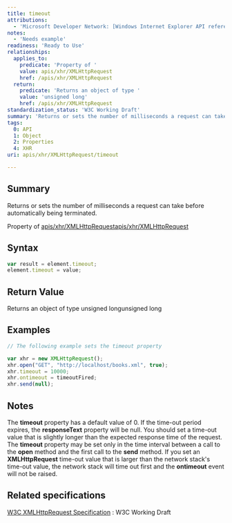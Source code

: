 ```yaml
---
title: timeout
attributions:
  - 'Microsoft Developer Network: [Windows Internet Explorer API reference Article](http://msdn.microsoft.com/en-us/library/ie/hh828809%28v=vs.85%29.aspx)'
notes:
  - 'Needs example'
readiness: 'Ready to Use'
relationships:
  applies_to:
    predicate: 'Property of '
    value: apis/xhr/XMLHttpRequest
    href: /apis/xhr/XMLHttpRequest
  return:
    predicate: 'Returns an object of type '
    value: 'unsigned long'
    href: /apis/xhr/XMLHttpRequest
standardization_status: 'W3C Working Draft'
summary: 'Returns or sets the number of milliseconds a request can take before automatically being terminated.'
tags:
  0: API
  1: Object
  2: Properties
  4: XHR
uri: apis/xhr/XMLHttpRequest/timeout

---
```

## Summary

Returns or sets the number of milliseconds a request can take before automatically being terminated.

Property of [apis/xhr/XMLHttpRequest](/apis/xhr/XMLHttpRequest)[apis/xhr/XMLHttpRequest](/apis/xhr/XMLHttpRequest)

## Syntax

``` js
var result = element.timeout;
element.timeout = value;
```

## Return Value

Returns an object of type unsigned longunsigned long

## Examples

``` js
// The following example sets the timeout property

var xhr = new XMLHttpRequest();
xhr.open("GET", "http://localhost/books.xml", true);
xhr.timeout = 10000;
xhr.ontimeout = timeoutFired;
xhr.send(null);
```

## Notes

The **timeout** property has a default value of 0. If the time-out period expires, the **responseText** property will be null. You should set a time-out value that is slightly longer than the expected response time of the request. The **timeout** property may be set only in the time interval between a call to the **open** method and the first call to the **send** method. If you set an **XMLHttpRequest** time-out value that is larger than the network stack's time-out value, the network stack will time out first and the **ontimeout** event will not be raised.

## Related specifications

[W3C XMLHttpRequest Specification](http://www.w3.org/TR/XMLHttpRequest/)
:   W3C Working Draft
